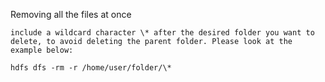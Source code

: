 Removing all the files at once

	include a wildcard character \* after the desired folder you want to delete, to avoid deleting the parent folder. Please look at the example below:

	hdfs dfs -rm -r /home/user/folder/\*

